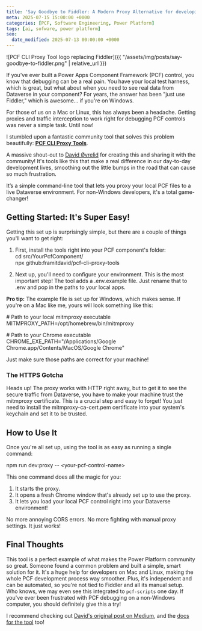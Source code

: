 ```yaml
---
title: 'Say Goodbye to Fiddler: A Modern Proxy Alternative for developing PCF controls'
meta: 2025-07-15 15:00:00 +0000
categories: [PCF, Software Engineering, Power Platform]
tags: [ai, sofware, power platform]
seo:
  date_modified: 2025-07-13 00:00:00 +0000
---
```


![PCF CLI Proxy Tool logo replacing Fiddler]({{ "/assets/img/posts/say-goodbye-to-fiddler.png" | relative_url }})

If you've ever built a Power Apps Component Framework (PCF) control, you know that debugging can be a real pain. You have your local test harness, which is great, but what about when you need to see real data from Dataverse in your component? For years, the answer has been "just use Fiddler," which is awesome... if you're on Windows.

For those of us on a Mac or Linux, this has always been a headache. Getting proxies and traffic interception to work right for debugging PCF controls was never a simple task. Until now\!

I stumbled upon a fantastic community tool that solves this problem beautifully: [**PCF CLI Proxy Tools**](https://github.com/framitdavid/pcf-cli-proxy-tools).

A massive shout-out to [David Øvrelid](https://www.linkedin.com/in/davidovrelid) for creating this and sharing it with the community\! It's tools like this that make a real difference in our day-to-day development lives, smoothing out the little bumps in the road that can cause so much frustration.

It’s a simple command-line tool that lets you proxy your local PCF files to a live Dataverse environment. For non-Windows developers, it's a total game-changer\!

## **Getting Started: It's Super Easy\!**

Getting this set up is surprisingly simple, but there are a couple of things you'll want to get right:

1. First, install the tools right into your PCF component's folder:  
   cd src/YourPcfComponent/  
   npx github:framitdavid/pcf-cli-proxy-tools

2. Next up, you'll need to configure your environment. This is the most important step\! The tool adds a .env.example file. Just rename that to .env and pop in the paths to your local apps.

**Pro tip:** The example file is set up for Windows, which makes sense. If you're on a Mac like me, yours will look something like this:

\# Path to your local mitmproxy executable  
MITMPROXY\_PATH=/opt/homebrew/bin/mitmproxy

\# Path to your Chrome executable  
CHROME\_EXE\_PATH="/Applications/Google Chrome.app/Contents/MacOS/Google Chrome"

Just make sure those paths are correct for your machine\!

### **The HTTPS Gotcha**

Heads up\! The proxy works with HTTP right away, but to get it to see the secure traffic from Dataverse, you have to make your machine trust the mitmproxy certificate. This is a crucial step and easy to forget\! You just need to install the mitmproxy-ca-cert.pem certificate into your system's keychain and set it to be trusted.

## **How to Use It**

Once you're all set up, using the tool is as easy as running a single command:

npm run dev:proxy \-- \<your-pcf-control-name\>

This one command does all the magic for you:

1. It starts the proxy.  
2. It opens a fresh Chrome window that's already set up to use the proxy.  
3. It lets you load your local PCF control right into your Dataverse environment\!

No more annoying CORS errors. No more fighting with manual proxy settings. It just works\!

## **Final Thoughts**

This tool is a perfect example of what makes the Power Platform community so great. Someone found a common problem and built a simple, smart solution for it. It's a huge help for developers on Mac and Linux, making the whole PCF development process way smoother. Plus, it's independent and can be automated, so you're not tied to Fiddler and all its manual setup. Who knows, we may even see this integrated to `pcf-scripts` one day. If you've ever been frustrated with PCF debugging on a non-Windows computer, you should definitely give this a try\!

I recommend checking out [David's original post on Medium](https://davidovrelid.com/ditch-fiddler-for-good-a-faster-way-to-test-pcf-components-in-dynamics-365-b88a8f1f69b2), and the [docs for the tool](https://pcfproxy.dev) too!